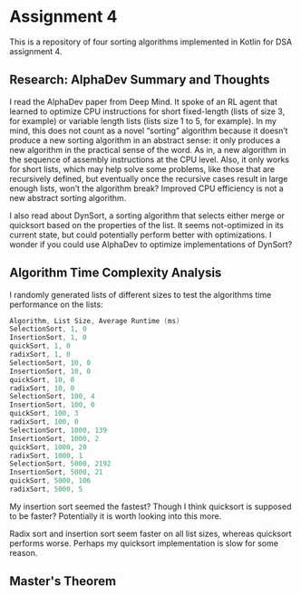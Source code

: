 # Assignment 4
This is a repository of four sorting algorithms implemented in Kotlin for DSA assignment 4. 

## Research: AlphaDev Summary and Thoughts 
I read the AlphaDev paper from Deep Mind. It spoke of an RL agent that learned to optimize CPU instructions for short fixed-length (lists of size 3, for example) or variable length lists (lists size 1 to 5, for example). In my mind, this does not count as a novel “sorting” algorithm because it doesn’t produce a new sorting algorithm in an abstract sense: it only produces a new algorithm in the practical sense of the word. As in, a new algorithm in the sequence of assembly instructions at the CPU level. Also, it only works for short lists, which may help solve some problems, like those that are recursively defined, but eventually once the recursive cases result in large enough lists, won’t the algorithm break? Improved CPU efficiency is not a new abstract sorting algorithm. 

I also read about DynSort, a sorting algorithm that selects either merge or quicksort based on the properties of the list. It seems not-optimized in its current state, but could potentially perform better with optimizations. I wonder if you could use AlphaDev to optimize implementations of DynSort?

## Algorithm Time Complexity Analysis
I randomly generated lists of different sizes to test the algorithms time performance on the lists: 

```kotlin
Algorithm, List Size, Average Runtime (ms)
SelectionSort, 1, 0
InsertionSort, 1, 0
quickSort, 1, 0
radixSort, 1, 0
SelectionSort, 10, 0
InsertionSort, 10, 0
quickSort, 10, 0
radixSort, 10, 0
SelectionSort, 100, 4
InsertionSort, 100, 0
quickSort, 100, 3
radixSort, 100, 0
SelectionSort, 1000, 139
InsertionSort, 1000, 2
quickSort, 1000, 20
radixSort, 1000, 1
SelectionSort, 5000, 2192
InsertionSort, 5000, 21
quickSort, 5000, 106
radixSort, 5000, 5
```

My insertion sort seemed the fastest? Though I think quicksort is supposed to be faster? Potentially it is worth looking into this more.

Radix sort and insertion sort seem faster on all list sizes, whereas quicksort performs worse. Perhaps my quicksort implementation is slow for some reason. 

## Master's Theorem

